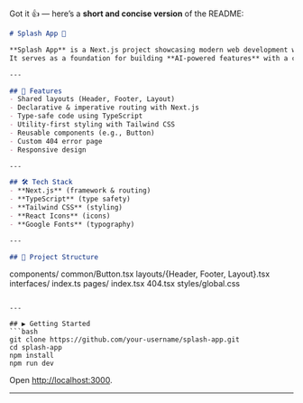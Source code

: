 Got it 👍 — here’s a **short and concise version** of the README:

```markdown
# Splash App 🌊

**Splash App** is a Next.js project showcasing modern web development with **shared layouts**, **component-based architecture**, **routing**, and **responsive design**.  
It serves as a foundation for building **AI-powered features** with a clean UI.

---

## 🚀 Features
- Shared layouts (Header, Footer, Layout)  
- Declarative & imperative routing with Next.js  
- Type-safe code using TypeScript  
- Utility-first styling with Tailwind CSS  
- Reusable components (e.g., Button)  
- Custom 404 error page  
- Responsive design  

---

## 🛠️ Tech Stack
- **Next.js** (framework & routing)  
- **TypeScript** (type safety)  
- **Tailwind CSS** (styling)  
- **React Icons** (icons)  
- **Google Fonts** (typography)  

---

## 📂 Project Structure
```

components/
common/Button.tsx
layouts/{Header, Footer, Layout}.tsx
interfaces/
index.ts
pages/
index.tsx
404.tsx
styles/global.css

````

---

## ▶️ Getting Started
```bash
git clone https://github.com/your-username/splash-app.git
cd splash-app
npm install
npm run dev
````

Open [http://localhost:3000](http://localhost:3000).

---

